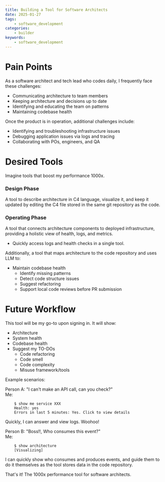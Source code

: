 ```yaml
---
title: Building a Tool for Software Architects
date: 2025-01-27
tags:
    - software_development
categories:
    - builder
keywords:
    - software_development
---
```


# Pain Points

As a software architect and tech lead who codes daily, I frequently face these challenges:

* Communicating architecture to team members
* Keeping architecture and decisions up to date
* Identifying and educating the team on patterns
* Maintaining codebase health

Once the product is in operation, additional challenges include:
* Identifying and troubleshooting infrastructure issues
* Debugging application issues via logs and tracing
* Collaborating with POs, engineers, and QA

# Desired Tools

Imagine tools that boost my performance 1000x.

### Design Phase
A tool to describe architecture in C4 language, visualize it, and keep it updated by editing the C4 file stored in the same git repository as the code.

### Operating Phase
A tool that connects architecture components to deployed infrastructure, providing a holistic view of health, logs, and metrics.

  * Quickly access logs and health checks in a single tool.

Additionally, a tool that maps architecture to the code repository and uses LLM to:

  * Maintain codebase health
    * Identify missing patterns
    * Detect code structure issues
    * Suggest refactoring
    * Support local code reviews before PR submission

# Future Workflow

This tool will be my go-to upon signing in. It will show:

* Architecture
* System health
* Codebase health
* Suggest my TO-DOs
  * Code refactoring
  * Code smell
  * Code complexity
  * Misuse framework/tools

Example scenarios:

Person A: "I can't make an API call, can you check?"  
Me: 
```
    $ show me service XXX
    Health: yes
    Errors in last 5 minutes: Yes. Click to view details
```  

Quickly, I can answer and view logs. Woohoo!

Person B: "Boss!!, Who consumes this event?"  
Me: 
```
    $ show architecture
    [Visualizing]
```  

I can quickly show who consumes and produces events, and guide them to do it themselves as the tool stores data in the code repository.

That's it! The 1000x performance tool for software architects.
